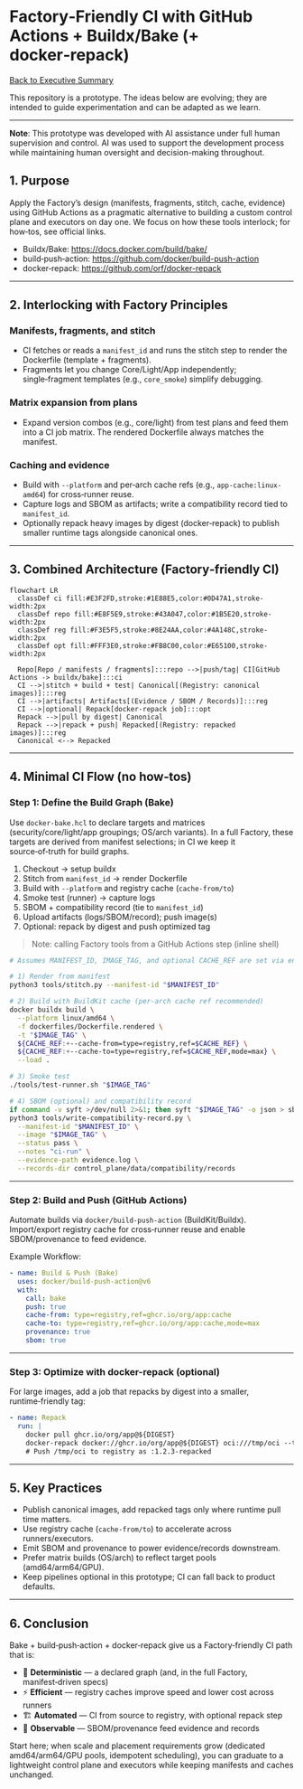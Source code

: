 
# Factory‑Friendly CI with GitHub Actions + Buildx/Bake (+ docker‑repack)

[Back to Executive Summary](executive_summary.md)

This repository is a prototype. The ideas below are evolving; they are intended to guide experimentation and can be adapted as we learn.

---

**Note**: This prototype was developed with AI assistance under full human supervision and control. AI was used to support the development process while maintaining human oversight and decision-making throughout.

## 1. Purpose

Apply the Factory’s design (manifests, fragments, stitch, cache, evidence) using GitHub Actions as a pragmatic alternative to building a custom control plane and executors on day one. We focus on how these tools interlock; for how‑tos, see official links.

- Buildx/Bake: https://docs.docker.com/build/bake/
- build‑push‑action: https://github.com/docker/build-push-action
- docker‑repack: https://github.com/orf/docker-repack

---

## 2. Interlocking with Factory Principles

### Manifests, fragments, and stitch
- CI fetches or reads a `manifest_id` and runs the stitch step to render the Dockerfile (template + fragments).
- Fragments let you change Core/Light/App independently; single‑fragment templates (e.g., `core_smoke`) simplify debugging.

### Matrix expansion from plans
- Expand version combos (e.g., core/light) from test plans and feed them into a CI job matrix. The rendered Dockerfile always matches the manifest.

### Caching and evidence
- Build with `--platform` and per‑arch cache refs (e.g., `app-cache:linux-amd64`) for cross‑runner reuse.
- Capture logs and SBOM as artifacts; write a compatibility record tied to `manifest_id`.
- Optionally repack heavy images by digest (docker‑repack) to publish smaller runtime tags alongside canonical ones.

---

## 3. Combined Architecture (Factory‑friendly CI)

```mermaid
flowchart LR
  classDef ci fill:#E3F2FD,stroke:#1E88E5,color:#0D47A1,stroke-width:2px
  classDef repo fill:#E8F5E9,stroke:#43A047,color:#1B5E20,stroke-width:2px
  classDef reg fill:#F3E5F5,stroke:#8E24AA,color:#4A148C,stroke-width:2px
  classDef opt fill:#FFF3E0,stroke:#FB8C00,color:#E65100,stroke-width:2px

  Repo[Repo / manifests / fragments]:::repo -->|push/tag| CI[GitHub Actions -> buildx/bake]:::ci
  CI -->|stitch + build + test| Canonical[(Registry: canonical images)]:::reg
  CI -->|artifacts| Artifacts[(Evidence / SBOM / Records)]:::reg
  CI -->|optional| Repack[docker-repack job]:::opt
  Repack -->|pull by digest| Canonical
  Repack -->|repack + push| Repacked[(Registry: repacked images)]:::reg
  Canonical <--> Repacked
```

---

## 4. Minimal CI Flow (no how‑tos)

### Step 1: Define the Build Graph (Bake)
Use `docker-bake.hcl` to declare targets and matrices (security/core/light/app groupings; OS/arch variants). In a full Factory, these targets are derived from manifest selections; in CI we keep it source‑of‑truth for build graphs.

1) Checkout → setup buildx  
2) Stitch from `manifest_id` → render Dockerfile  
3) Build with `--platform` and registry cache (`cache-from/to`)  
4) Smoke test (runner) → capture logs  
5) SBOM + compatibility record (tie to `manifest_id`)  
6) Upload artifacts (logs/SBOM/record); push image(s)  
7) Optional: repack by digest and push optimized tag

> Note: calling Factory tools from a GitHub Actions step (inline shell)

```bash
# Assumes MANIFEST_ID, IMAGE_TAG, and optional CACHE_REF are set via env/matrix

# 1) Render from manifest
python3 tools/stitch.py --manifest-id "$MANIFEST_ID"

# 2) Build with BuildKit cache (per-arch cache ref recommended)
docker buildx build \
  --platform linux/amd64 \
  -f dockerfiles/Dockerfile.rendered \
  -t "$IMAGE_TAG" \
  ${CACHE_REF:+--cache-from=type=registry,ref=$CACHE_REF} \
  ${CACHE_REF:+--cache-to=type=registry,ref=$CACHE_REF,mode=max} \
  --load .

# 3) Smoke test
./tools/test-runner.sh "$IMAGE_TAG"

# 4) SBOM (optional) and compatibility record
if command -v syft >/dev/null 2>&1; then syft "$IMAGE_TAG" -o json > sbom.json; fi
python3 tools/write-compatibility-record.py \
  --manifest-id "$MANIFEST_ID" \
  --image "$IMAGE_TAG" \
  --status pass \
  --notes "ci-run" \
  --evidence-path evidence.log \
  --records-dir control_plane/data/compatibility/records
```

---

### Step 2: Build and Push (GitHub Actions)
Automate builds via `docker/build-push-action` (BuildKit/Buildx). Import/export registry cache for cross‑runner reuse and enable SBOM/provenance to feed evidence.

Example Workflow:
```yaml
- name: Build & Push (Bake)
  uses: docker/build-push-action@v6
  with:
    call: bake
    push: true
    cache-from: type=registry,ref=ghcr.io/org/app:cache
    cache-to: type=registry,ref=ghcr.io/org/app:cache,mode=max
    provenance: true
    sbom: true
```

---

### Step 3: Optimize with docker-repack (optional)
For large images, add a job that repacks by digest into a smaller, runtime‑friendly tag:

```yaml
- name: Repack
  run: |
    docker pull ghcr.io/org/app@${DIGEST}
    docker-repack docker://ghcr.io/org/app@${DIGEST} oci:///tmp/oci --target-size=50MB
    # Push /tmp/oci to registry as :1.2.3-repacked
```

---

## 5. Key Practices

- Publish canonical images, add repacked tags only where runtime pull time matters.
- Use registry cache (`cache-from/to`) to accelerate across runners/executors.
- Emit SBOM and provenance to power evidence/records downstream.
- Prefer matrix builds (OS/arch) to reflect target pools (amd64/arm64/GPU).
- Keep pipelines optional in this prototype; CI can fall back to product defaults.

---

## 6. Conclusion

Bake + build‑push‑action + docker‑repack give us a Factory‑friendly CI path that is:

- 🔁 **Deterministic** — a declared graph (and, in the full Factory, manifest‑driven specs)
- ⚡ **Efficient** — registry caches improve speed and lower cost across runners
- 🏗️ **Automated** — CI from source to registry, with optional repack step
- 🔎 **Observable** — SBOM/provenance feed evidence and records

Start here; when scale and placement requirements grow (dedicated amd64/arm64/GPU pools, idempotent scheduling), you can graduate to a lightweight control plane and executors while keeping manifests and caches unchanged.
